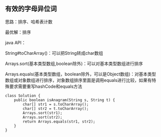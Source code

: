 ## 有效的字母异位词 ##
思路：排序、哈希表计数

最优解：排序

java API：

String#toCharArray()：可以把String转成char数组

Arrays.sort(基本类型数组,boolean除外)：可以对基本类型数组进行排序

Arrays.equals(基本类型数组，boolean除外，可以是Object数组)：对基本类型数组或对象数组进行排序，对象数组排序里面是调用equals进行比较，如果有特殊要求需要重写hashCode和equals方法
```
class Solution {
    public boolean isAnagram(String s, String t) {
        char[] str1 = s.toCharArray();
        char[] str2 = t.toCharArray();
        Arrays.sort(str1);
        Arrays.sort(str2);
        return Arrays.equals(str1, str2);
    }
}
```